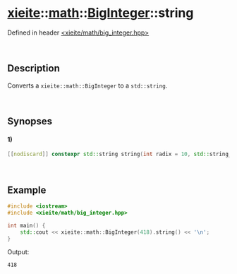 # [xieite](../../../../../xieite.md)\:\:[math](../../../../../math.md)\:\:[BigInteger<Word>](../../../big_integer.md)\:\:string
Defined in header [<xieite/math/big_integer.hpp>](../../../../../../include/xieite/math/big_integer.hpp)

&nbsp;

## Description
Converts a `xieite::math::BigInteger` to a `std::string`.

&nbsp;

## Synopses
#### 1)
```cpp
[[nodiscard]] constexpr std::string string(int radix = 10, std::string_view digits = "0123456789abcdefghijklmnopqrstuvwxyz", char negativeSign = '-', bool caseSensitive = false) const noexcept;
```

&nbsp;

## Example
```cpp
#include <iostream>
#include <xieite/math/big_integer.hpp>

int main() {
    std::cout << xieite::math::BigInteger(418).string() << '\n';
}
```
Output:
```
418
```
